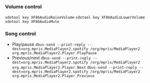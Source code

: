 ### Volume control
```xdotool key XF86AudioRaiseVolume```
```xdotool key XF86AudioLowerVolume```
```xdotool key XF86AudioMute```

### Song control
- Play/pause
  ```dbus-send --print-reply --dest=org.mpris.MediaPlayer2.spotify /org/mpris/MediaPlayer2 org.mpris.MediaPlayer2.Player.PlayPause```
- Previous/next
  ```dbus-send --print-reply --dest=org.mpris.MediaPlayer2.spotify /org/mpris/MediaPlayer2 org.mpris.MediaPlayer2.Player.Next```
  ```dbus-send --print-reply --dest=org.mpris.MediaPlayer2.spotify /org/mpris/MediaPlayer2 org.mpris.MediaPlayer2.Player.Previous```
